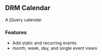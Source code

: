 ## DRM Calendar

A jQuery calendar

### Features

+ Add static and recurring events
+ month, week, day, and single event views